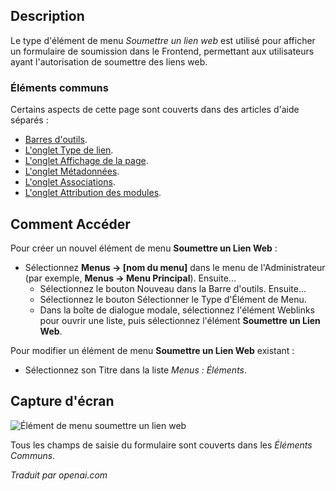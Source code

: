<!-- Filename: Help4.x:Menus_Menu_Item_Weblink_Submit  / Display title: Soumettre un lien web -->

## Description

Le type d'élément de menu *Soumettre un lien web* est utilisé pour afficher un formulaire de soumission dans le Frontend, permettant aux utilisateurs ayant l'autorisation de soumettre des liens web.

### Éléments communs

Certains aspects de cette page sont couverts dans des articles d'aide séparés :

* [Barres d'outils](jdocmanual?article=help/common-elements/toolbars).
* [L'onglet Type de lien](jdocmanual?article=help/menu-items-common/menu-item-link-type).
* [L'onglet Affichage de la page](jdocmanual?article=help/menu-items-common/menu-item-page-display).
* [L'onglet Métadonnées](jdocmanual?article=help/menu-items-common/menu-item-metadata).
* [L'onglet Associations](jdocmanual?article=help/common-elements/edit-associations).
* [L'onglet Attribution des modules](jdocmanual?article=help/menu-items-common/menu-item-module-assignment).

## Comment Accéder

Pour créer un nouvel élément de menu **Soumettre un Lien Web** :

- Sélectionnez **Menus → \[nom du menu\]** dans le menu de
  l'Administrateur (par exemple, **Menus → Menu Principal**). Ensuite...
  - Sélectionnez le bouton Nouveau dans la Barre d'outils. Ensuite...
  - Sélectionnez le bouton Sélectionner le Type d'Élément de Menu.
  - Dans la boîte de dialogue modale, sélectionnez l'élément Weblinks pour
    ouvrir une liste, puis sélectionnez l'élément **Soumettre un Lien Web**.

Pour modifier un élément de menu **Soumettre un Lien Web** existant :

- Sélectionnez son Titre dans la liste *Menus : Éléments*.

## Capture d'écran

![Élément de menu soumettre un lien web](../../../fr/images/menu-items/weblinks-submit-a-web-link-details-tab.png)

Tous les champs de saisie du formulaire sont couverts dans les *Éléments Communs*.


*Traduit par openai.com*

